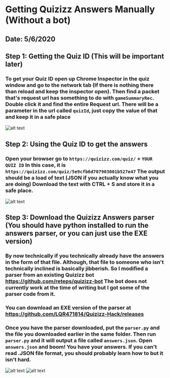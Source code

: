 # Getting Quizizz Answers Manually (Without a bot)

## Date: 5/6/2020

## Step 1: Getting the Quiz ID (This will be important later)

### To get your Quiz ID open up Chrome Inspector in the quiz window and go to the network tab (If there is nothing there than reload and keep the inspector open). Then find a packet that's request url has something to do with `gameSummaryRec`. Double click it and find the entire Request url. There will be a parameter in the url called `quizId`, just copy the value of that and keep it in a safe place

![alt text](https://github.com/LQR471814/Quizizz-Hack/blob/master/get-quizID-1.jpg)

## Step 2: Using the Quiz ID to get the answers

### Open your browser go to `https://quizizz.com/quiz/` + `YOUR QUIZ ID` In this case, it is `https://quizizz.com/quiz/5e9cfb6d707903001b527e47` The output should be a load of text (JSON if you actually know what you are doing) Download the text with CTRL + S and store it in a safe place.

![alt text](https://github.com/LQR471814/Quizizz-Hack/blob/master/get-answers-1.jpg)

## Step 3: Download the Quizizz Answers parser (You should have python installed to run the answers parser, or you can just use the EXE version)

### By now technically if you technically already have the answers in the form of that file. Although, that file to someone who isn't technically inclined is basically jibberish. So I modified a parser from an existing Quizizz bot <https://github.com/reteps/quizizz-bot> The bot does not currently work at the time of writing but I got some of the parser code from it.

### You can download an EXE version of the parser at <https://github.com/LQR471814/Quizizz-Hack/releases>

### Once you have the parser downloaded, put the `parser.py` and the file you downloaded earlier in the same folder. Then run `parser.py` and it will output a file called `answers.json`. Open `answers.json` and boom! You have your answers. If you can't read .JSON file format, you should probably learn how to but it isn't hard.

![alt text](https://github.com/LQR471814/Quizizz-Hack/blob/master/get-answers-2.jpg)
![alt text](https://github.com/LQR471814/Quizizz-Hack/blob/master/get-answers-4.jpg)
